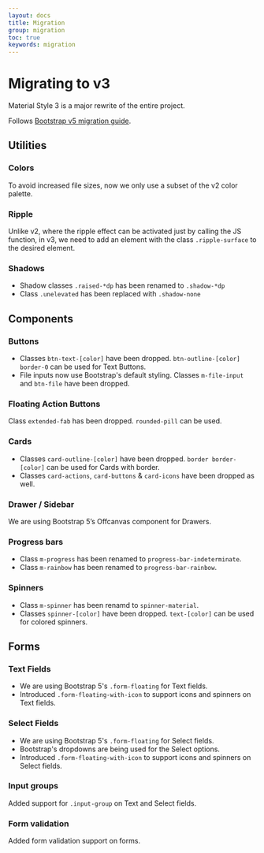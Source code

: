 ```yaml
---
layout: docs
title: Migration
group: migration
toc: true
keywords: migration
---
```


# Migrating to v3

<p class="fs-4 ms-0 mb-4 text-secondary migration-intro">
Material Style 3 is a major rewrite of the entire project.
</p>

Follows <a class="link-pink" href="https://getbootstrap.com/docs/5.2/migration/">Bootstrap v5 migration guide</a>.

## **Utilities**
### Colors
To avoid increased file sizes, now we only use a subset of the v2 color palette.

### Ripple
Unlike v2, where the ripple effect can be activated just by calling the JS function, 
in v3, we need to add an element with the class ```.ripple-surface``` to the desired element.

### Shadows
- Shadow classes ```.raised-*dp``` has been renamed to ```.shadow-*dp```
- Class ```.unelevated``` has been replaced with ```.shadow-none```

## **Components**
### Buttons
- Classes ```btn-text-[color]``` have been dropped. ```btn-outline-[color] border-0``` can be used for Text Buttons.
- File inputs now use Bootstrap's default styling. Classes ```m-file-input``` and ```btn-file``` have been dropped.

### Floating Action Buttons
Class ```extended-fab``` has been dropped. ```rounded-pill``` can be used.

### Cards
- Classes ```card-outline-[color]``` have been dropped. ```border border-[color]``` can be used for Cards with border.
- Classes ```card-actions```, ```card-buttons``` & ```card-icons``` have been dropped as well.

### Drawer / Sidebar
We are using Bootstrap 5’s Offcanvas component for Drawers.

### Progress bars
- Class ```m-progress``` has been renamed to ```progress-bar-indeterminate```.
- Class ```m-rainbow``` has been renamed to ```progress-bar-rainbow```.

### Spinners
- Class ```m-spinner``` has been renamd to ```spinner-material```.
- Classes ```spinner-[color]``` have been dropped. ```text-[color]``` can be used for colored spinners.

## **Forms**
### Text Fields
- We are using Bootstrap 5's ```.form-floating``` for Text fields.
- Introduced ```.form-floating-with-icon``` to support icons and spinners on Text fields.

### Select Fields
- We are using Bootstrap 5's ```.form-floating``` for Select fields.
- Bootstrap's dropdowns are being used for the Select options.
- Introduced ```.form-floating-with-icon``` to support icons and spinners on Select fields.

### Input groups
Added support for ```.input-group``` on Text and Select fields.

### Form validation
Added form validation support on forms.



